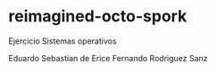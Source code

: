 # reimagined-octo-spork
Ejercicio Sistemas operativos

Eduardo Sebastian de Erice
Fernando Rodriguez Sanz